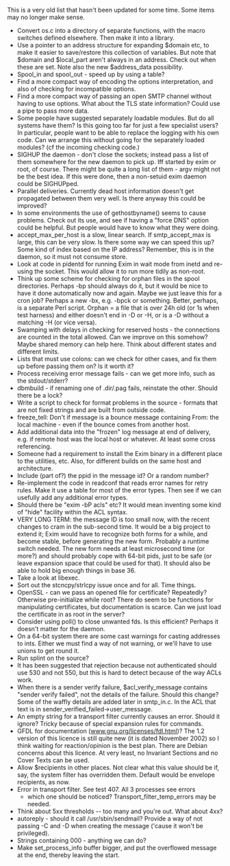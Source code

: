 
This is a very old list that hasn't been updated for some time. Some
items may no longer make sense.
-   Convert os.c into a directory of separate functions, with the macro
    switches defined elsewhere. Then make it into a library.
-   Use a pointer to an address structure for expanding \$domain etc, to
    make it easier to save/restore this collection of variables. But
    note that \$domain and \$local\_part aren't always in an address.
    Check out when these are set. Note also the new \$address\_data
    possibility.
-   Spool\_in and spool\_out - speed up by using a table?
-   Find a more compact way of encoding the options interpretation, and
    also of checking for incompatible options.
-   Find a more compact way of passing an open SMTP channel without
    having to use options. What about the TLS state information? Could
    use a pipe to pass more data.
-   Some people have suggested separately loadable modules. But do all
    systems have them? Is this going too far for just a few specialist
    users? In particular, people want to be able to replace the logging
    with his own code. Can we arrange this without going for the
    separately loaded modules? (cf the incoming checking code.)
-   SIGHUP the daemon - don't close the sockets; instead pass a list of
    them somewhere for the new daemon to pick up. Iff started by exim or
    root, of course. There might be quite a long list of them - argv
    might not be the best idea. If this were done, then a non-setuid
    exim daemon could be SIGHUPped.
-   Parallel deliveries. Currently dead host information doesn't get
    propagated between them very well. Is there anyway this could be
    improved?
-   In some environments the use of gethostbyname() seems to cause
    problems. Check out its use, and see if having a "force DNS" option
    could be helpful. But people would have to know what they were
    doing.
-   accept\_max\_per\_host is a slow, linear search. If
    smtp\_accept\_max is large, this can be very slow. Is there some way
    we can speed this up? Some kind of index based on the IP address?
    Remember, this is in the daemon, so it must not consume store.
-   Look at code in pidentd for running Exim in wait mode from inetd and
    re-using the socket. This would allow it to run more tidily as
    non-root.
-   Think up some scheme for checking for orphan files in the spool
    directories. Perhaps -bp should always do it, but it would be nice
    to have it done automatically now and again. Maybe we just leave
    this for a cron job? Perhaps a new -bx, e.g. -bpck or something.
    Better, perhaps, is a separate Perl script. Orphan = a file that is
    over 24h old (or 1s when test harness) and either doesn't end in -D
    or -H, or is a -D without a matching -H (or vice versa).
-   Swamping with delays in checking for reserved hosts - the
    connections are counted in the total allowed. Can we improve on this
    somehow? Maybe shared memory can help here. Think about different
    states and different limits.
-   Lists that must use colons: can we check for other cases, and fix
    them up before passing them on? Is it worth it?
-   Process receiving error message fails - can we get more info, such
    as the stdout/stderr?
-   dbmbuild - if renaming one of .dir/.pag fails, reinstate the other.
    Should there be a lock?
-   Write a script to check for format problems in the source - formats
    that are not fixed strings and are built from outside code.
-   freeze\_tell: Don't if message is a bounce message containing From:
    the local machine - even if the bounce comes from another host.
-   Add additional data into the "frozen" log message at end of
    delivery, e.g. if remote host was the local host or whatever. At
    least some cross referencing.
-   Someone had a requirement to install the Exim binary in a different
    place to the utilities, etc. Also, for different builds on the same
    host and architecture.
-   Include (part of?) the ppid in the message id? Or a random number?
-   Re-implement the code in readconf that reads error names for retry
    rules. Make it use a table for most of the error types. Then see if
    we can usefully add any additional error types.
-   Should there be "exim -bP acls" etc? It would mean inventing some
    kind of "hide" facility within the ACL syntax.
-   VERY LONG TERM: the message ID is too small now, with the recent
    changes to cram in the sub-second time. It would be a big project to
    extend it; Exim would have to recognize both forms for a while, and
    become stable, before generating the new form. Probably a runtime
    switch needed. The new form needs at least microsecond time (or
    more?) and should probably cope with 64-bit pids, just to be safe
    (or leave expansion space that could be used for that). It should
    also be able to hold big enough things in base 36.
-   Take a look at libexec.
-   Sort out the stcncpy/strlcpy issue once and for all. Time things.
-   OpenSSL - can we pass an opened file for certificate? Repeatedly?
    Otherwise pre-initialize while root? There do seem to be functions
    for manipulating certificates, but documentation is scarce. Can we
    just load the certificate in as root in the server?
-   Consider using poll() to close unwanted fds. Is this efficient?
    Perhaps it doesn't matter for the daemon.
-   On a 64-bit system there are some cast warnings for casting
    addresses to ints. Either we must find a way of not warning, or
    we'll have to use unions to get round it.
-   Run splint on the source?
-   It has been suggested that rejection because not authenticated
    should use 530 and not 550, but this is hard to detect because of
    the way ACLs work.
-   When there is a sender verify failure, \$acl\_verify\_message
    contains "sender verify failed", not the details of the failure.
    Should this change? Some of the waffly details are added later in
    smtp\_in.c. In the ACL that text is in
    sender\_verified\_failed-\>user\_message.
-   An empty string for a transport filter currently causes an error.
    Should it ignore? Tricky because of special expansion rules for
    commands.
-   GFDL for documentation (www.gnu.org/licenses/fdl.html)? The 1.2
    version of this licence is still quite new (it is dated November
    2002) so I think waiting for reaction/opinion is the best plan.
    There are Debian concerns about this licence. At very least, no
    Invariant Sections and no Cover Texts can be used.
-   Allow \$recipients in other places. Not clear what this value should
    be if, say, the system filter has overridden them. Default would be
    envelope recipients, as now.
-   Error in transport filter. See test 407. All 3 processes see errors
    - which one should be noticed? Transport\_filter\_temp\_errors may
    be needed.
-   Think about 5xx thresholds -- too many and you're out. What about
    4xx?
-   autoreply - should it call /usr/sbin/sendmail? Provide a way of not
    passing -C and -D when creating the message ('cause it won't be
    privileged).
-   Strings containing 000 - anything we can do?
-   Make set\_process\_info buffer bigger, and put the overflowed
    message at the end, thereby leaving the start.
